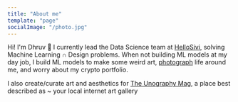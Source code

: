 ```yaml
---
title: "About me"
template: "page"
socialImage: "/photo.jpg"
---
```


Hi! I'm Dhruv 👋
I currently lead the Data Science team at [HelloSivi](https://hellosivi.com), solving Machine Learning ∩ Design problems.
When not building ML models at my day job, I build ML models to make some weird art, [photograph](https://instagram.com/unography) life around me, and worry about my crypto portfolio.

I also create/curate art and aesthetics for [The Unography Mag](https://unographymag.com), a place best described as ~ your local internet art gallery